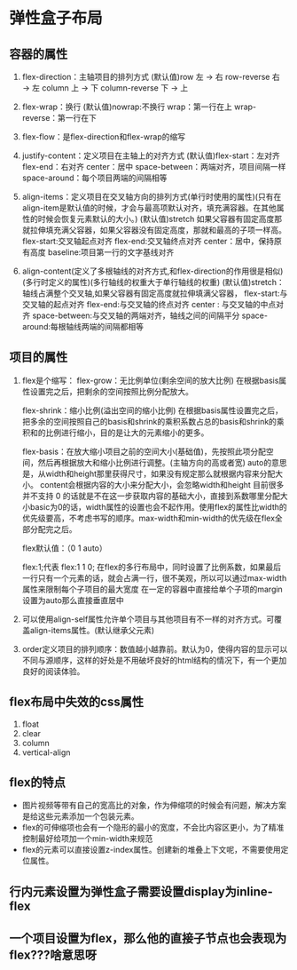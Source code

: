 # 弹性盒子布局

## 容器的属性

1. flex-direction：主轴项目的排列方式
    (默认值)row 左 → 右             row-reverse 右 → 左
    column 上 → 下          column-reverse 下 → 上

2. flex-wrap：换行
    (默认值)nowrap:不换行           wrap：第一行在上
    wrap-reverse：第一行在下

3. flex-flow：是flex-direction和flex-wrap的缩写

4. justify-content：定义项目在主轴上的对齐方式
    (默认值)flex-start：左对齐          flex-end：右对齐
    center：居中            space-between：两端对齐，项目间隔一样
    space-around：每个项目两端的间隔相等

5. align-items：定义项目在交叉轴方向的排列方式(单行时使用的属性)(只有在align-item是默认值的时候，才会与最高项默认对齐，填充满容器。在其他属性的时候会恢复元素默认的大小。)
    (默认值)stretch 如果父容器有固定高度那就拉伸填充满父容器，如果父容器没有固定高度，那就和最高的子项一样高。
    flex-start:交叉轴起点对齐
    flex-end:交叉轴终点对齐
    center：居中，保持原有高度
    baseline:项目第一行的文字基线对齐

6. align-content(定义了多根轴线的对齐方式,和flex-direction的作用很是相似)(多行时定义的属性)(多行轴线的权重大于单行轴线的权重)
    (默认值)stretch：轴线占满整个交叉轴,如果父容器有固定高度就拉伸填满父容器，
    flex-start:与交叉轴的起点对齐
    flex-end:与交叉轴的终点对齐
    center : 与交叉轴的中点对齐
    space-between:与交叉轴的两端对齐，轴线之间的间隔平分
    space-around:每根轴线两端的间隔都相等

## 项目的属性

1. flex是个缩写：
    flex-grow：无比例单位(剩余空间的放大比例)
    在根据basis属性设置完之后，把剩余的空间按照比例分配放大。

    flex-shrink：缩小比例(溢出空间的缩小比例)
    在根据basis属性设置完之后，把多余的空间按照自己的basis和shrink的乘积系数占总的basis和shrink的乘积和的比例进行缩小，目的是让大的元素缩小的更多。

    flex-basis：在放大缩小项目之前的空间大小(基础值)，先按照此项分配空间，然后再根据放大和缩小比例进行调整。(主轴方向的高或者宽)
    auto的意思是，从width和height那里获得尺寸，如果没有规定那么就根据内容来分配大小。
    content会根据内容的大小来分配大小，会忽略width和height   目前很多并不支持
    0 的话就是不在这一步获取内容的基础大小，直接到系数哪里分配大小basic为0的话，width属性的设置也会不起作用。使用flex的属性比width的优先级要高，不考虑书写的顺序。max-width和min-width的优先级在flex全部分配完之后。

    flex默认值：（0 1 auto）

    flex:1;代表 flex:1 1 0;
    在flex的多行布局中，同时设置了比例系数，如果最后一行只有一个元素的话，就会占满一行，很不美观，所以可以通过max-width属性来限制每个子项目的最大宽度
    在一定的容器中直接给单个子项的margin设置为auto那么直接垂直居中

2. 可以使用align-self属性允许单个项目与其他项目有不一样的对齐方式。可覆盖align-items属性。(默认继承父元素)

3. order定义项目的排列顺序：数值越小越靠前。默认为0，使得内容的显示可以不同与源顺序，这样的好处是不用破坏良好的html结构的情况下，有一个更加良好的阅读体验。

## flex布局中失效的css属性

1. float
2. clear
3. column
4. vertical-align

## flex的特点

* 图片视频等带有自己的宽高比的对象，作为伸缩项的时候会有问题，解决方案是给这些元素添加一个包装元素。
* flex的可伸缩项也会有一个隐形的最小的宽度，不会比内容区更小，为了精准控制最好给项加一个min-width来规范
* flex的元素可以直接设置z-index属性。创建新的堆叠上下文呢，不需要使用定位属性。

## 行内元素设置为弹性盒子需要设置display为inline-flex

## 一个项目设置为flex，那么他的直接子节点也会表现为flex???啥意思呀
